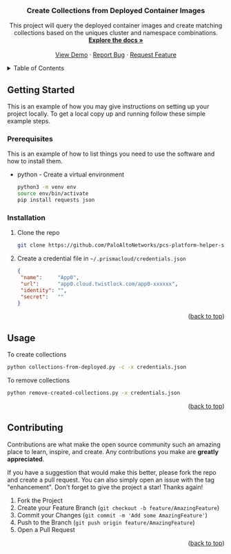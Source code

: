 <!-- Improved compatibility of back to top link: See: https://github.com/othneildrew/Best-README-Template/pull/73 -->
<a name="readme-top"></a>





<!-- PROJECT LOGO -->
<br />
<div align="center">
  <a href="https://github.com/PaloAltoNetworks/pcs-platform-helper-scripts/collections-from-deployed">
   
  </a>

<h3 align="center">Create Collections from Deployed Container Images</h3>

  <p align="center">
    This project will query the deployed container images and create matching collections based on the uniques cluster and namespace combinations. 
    <br />
    <a href="https://github.com/PaloAltoNetworks/pcs-platform-helper-scripts"><strong>Explore the docs »</strong></a>
    <br />
    <br />
    <a href="https://github.com/PaloAltoNetworks/pcs-platform-helper-scripts">View Demo</a>
    ·
    <a href="https://github.com/PaloAltoNetworks/pcs-platform-helper-scripts/issues">Report Bug</a>
    ·
    <a href="https://github.com/PaloAltoNetworks/pcs-platform-helper-scripts/issues">Request Feature</a>
  </p>
</div>



<!-- TABLE OF CONTENTS -->
<details>
  <summary>Table of Contents</summary>
  <ol>
    <li>
      <a href="#about-the-project">About The Project</a>
      <ul>
        <li><a href="#built-with">Built With</a></li>
      </ul>
    </li>
    <li>
      <a href="#getting-started">Getting Started</a>
      <ul>
        <li><a href="#prerequisites">Prerequisites</a></li>
        <li><a href="#installation">Installation</a></li>
      </ul>
    </li>
    <li><a href="#usage">Usage</a></li>
    <li><a href="#roadmap">Roadmap</a></li>
    <li><a href="#contributing">Contributing</a></li>
    <li><a href="#license">License</a></li>
    <li><a href="#contact">Contact</a></li>
    <li><a href="#acknowledgments">Acknowledgments</a></li>
  </ol>
</details>



<!-- GETTING STARTED -->
## Getting Started

This is an example of how you may give instructions on setting up your project locally.
To get a local copy up and running follow these simple example steps.

### Prerequisites

This is an example of how to list things you need to use the software and how to install them.
* python - Create a virtual environment
  ```sh
  python3 -m venv env
  source env/bin/activate
  pip install requests json
  ```

### Installation


1. Clone the repo
   ```sh
   git clone https://github.com/PaloAltoNetworks/pcs-platform-helper-scripts.git
   ```

2. Create a credential file in `~/.prismacloud/credentials.json`
   ```json
   {
    "name":     "App0",
    "url":      "app0.cloud.twistlock.com/app0-xxxxxx",
    "identity": "",
    "secret":   ""
   }
   ```

<p align="right">(<a href="#readme-top">back to top</a>)</p>



<!-- USAGE EXAMPLES -->
## Usage

To create collections

   ```sh
   python collections-from-deployed.py -c -x credentials.json
   ```


To remove collections

   ```sh
   python remove-created-collections.py -x credentials.json
   ```
 
<p align="right">(<a href="#readme-top">back to top</a>)</p>





<!-- CONTRIBUTING -->
## Contributing

Contributions are what make the open source community such an amazing place to learn, inspire, and create. Any contributions you make are **greatly appreciated**.

If you have a suggestion that would make this better, please fork the repo and create a pull request. You can also simply open an issue with the tag "enhancement".
Don't forget to give the project a star! Thanks again!

1. Fork the Project
2. Create your Feature Branch (`git checkout -b feature/AmazingFeature`)
3. Commit your Changes (`git commit -m 'Add some AmazingFeature'`)
4. Push to the Branch (`git push origin feature/AmazingFeature`)
5. Open a Pull Request

<p align="right">(<a href="#readme-top">back to top</a>)</p>







